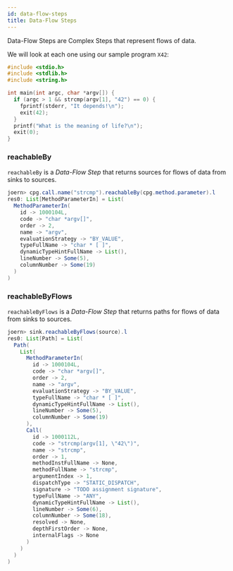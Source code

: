 ```yaml
---
id: data-flow-steps
title: Data-Flow Steps
---
```


Data-Flow Steps are Complex Steps that represent flows of data.

We will look at each one using our sample program `X42`:

```c
#include <stdio.h>
#include <stdlib.h>
#include <string.h>

int main(int argc, char *argv[]) {
  if (argc > 1 && strcmp(argv[1], "42") == 0) {
    fprintf(stderr, "It depends!\n");
    exit(42);
  }
  printf("What is the meaning of life?\n");
  exit(0);
}
```

### reachableBy

`reachableBy` is a _Data-Flow Step_ that returns sources for flows of data from sinks to sources.

```java
joern> cpg.call.name("strcmp").reachableBy(cpg.method.parameter).l
res0: List[MethodParameterIn] = List(
  MethodParameterIn(
    id -> 1000104L,
    code -> "char *argv[]",
    order -> 2,
    name -> "argv",
    evaluationStrategy -> "BY_VALUE",
    typeFullName -> "char * [ ]",
    dynamicTypeHintFullName -> List(),
    lineNumber -> Some(5),
    columnNumber -> Some(19)
  )
)
```

### reachableByFlows

`reachableByFlows` is a _Data-Flow Step_ that returns paths for flows of data from sinks to sources.

```java
joern> sink.reachableByFlows(source).l
res0: List[Path] = List(
  Path(
    List(
      MethodParameterIn(
        id -> 1000104L,
        code -> "char *argv[]",
        order -> 2,
        name -> "argv",
        evaluationStrategy -> "BY_VALUE",
        typeFullName -> "char * [ ]",
        dynamicTypeHintFullName -> List(),
        lineNumber -> Some(5),
        columnNumber -> Some(19)
      ),
      Call(
        id -> 1000112L,
        code -> "strcmp(argv[1], \"42\")",
        name -> "strcmp",
        order -> 1,
        methodInstFullName -> None,
        methodFullName -> "strcmp",
        argumentIndex -> 1,
        dispatchType -> "STATIC_DISPATCH",
        signature -> "TODO assignment signature",
        typeFullName -> "ANY",
        dynamicTypeHintFullName -> List(),
        lineNumber -> Some(6),
        columnNumber -> Some(18),
        resolved -> None,
        depthFirstOrder -> None,
        internalFlags -> None
      )
    )
  )
)
```

